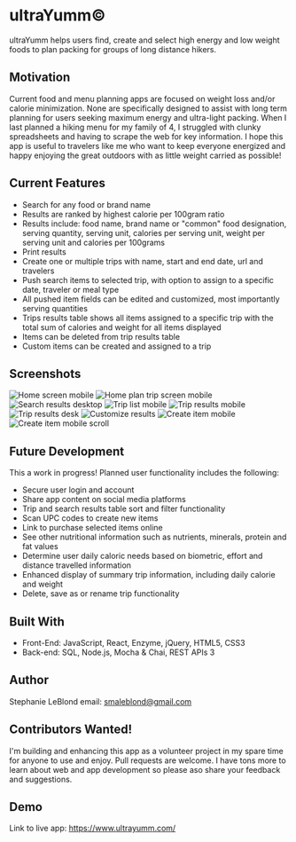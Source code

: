 # ultraYumm©
ultraYumm helps users find, create and select high energy and low weight foods to plan packing for groups of long distance hikers.

## Motivation
Current food and menu planning apps are focused on weight loss and/or calorie minimization. None are specifically designed to assist with long term planning for users seeking maximum energy and ultra-light packing. When I last planned a hiking menu for my family of 4, I struggled with clunky spreadsheets and having to scrape the web for key information. I hope this app is useful to travelers like me who want to keep everyone energized and happy enjoying the great outdoors with as little weight carried as possible!

## Current Features
- Search for any food or brand name
- Results are ranked by highest calorie per 100gram ratio
- Results include: food name, brand name or "common" food designation, serving quantity, serving unit, calories per serving unit, weight per serving unit and calories per 100grams
- Print results
- Create one or multiple trips with name, start and end date, url and travelers
- Push search items to selected trip, with option to assign to a specific date, traveler or meal type
- All pushed item fields can be edited and customized, most importantly serving quantities
- Trips results table shows all items assigned to a specific trip with the total sum of calories and weight for all items displayed 
- Items can be deleted from trip results table
- Custom items can be created and assigned to a trip

## Screenshots
![Home screen mobile](src/Images/HomeScreen.PNG)
![Home plan trip screen mobile](src/Images/HomePlanTripScreen.PNG)
![Search results desktop](src/Images/SearchResultsOatmeal.PNG)
![Trip list mobile](src/Images/TripList.PNG)
![Trip results mobile](src/Images/TripResultsMobile.PNG)
![Trip results desk](src/Images/TripResultsDesk.PNG)
![Customize results](src/Images/CustomizeResultsDesk.PNG)
![Create item mobile](src/Images/CreateItemMobile.PNG)
![Create item mobile scroll](src/Images/CreateItemMobileScroll.PNG)


## Future Development
This a work in progress! Planned user functionality includes the following:
- Secure user login and account 
- Share app content on social media platforms
- Trip and search results table sort and filter functionality
- Scan UPC codes to create new items
- Link to purchase selected items online
- See other nutritional information such as nutrients, minerals, protein and fat values
- Determine user daily caloric needs based on biometric, effort and distance travelled information
- Enhanced display of summary trip information, including daily calorie and weight
- Delete, save as or rename trip functionality

## Built With
- Front-End: JavaScript, React, Enzyme, jQuery, HTML5, CSS3
- Back-end: SQL, Node.js, Mocha & Chai, REST APIs 3

## Author
Stephanie LeBlond email: smaleblond@gmail.com 

## Contributors Wanted!
I'm building and enhancing this app as a volunteer project in my spare time for anyone to use and enjoy.
Pull requests are welcome. I have tons more to learn about web and app development so please aso share your feedback and suggestions.

## Demo
Link to live app: https://www.ultrayumm.com/
